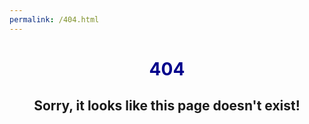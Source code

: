 ```yaml
---
permalink: /404.html
---
```


#  **<p style="text-align: center;"><span style="color:DarkBlue"> 404 </span></p>**



## <p style="text-align: center;"> Sorry, it looks like this page doesn't exist! </p> 

